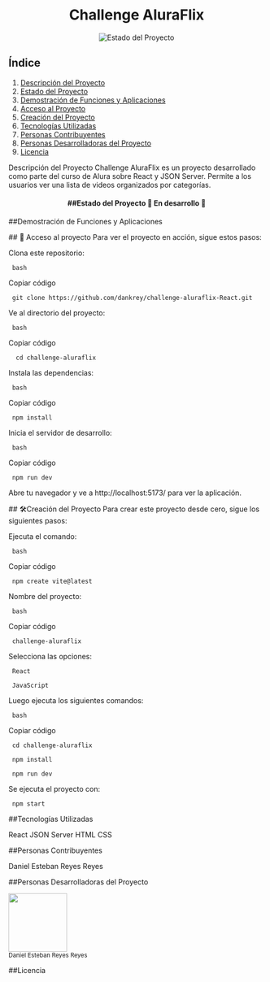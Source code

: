 <h1 align="center">Challenge AluraFlix</h1>

<p align="center">
  <img src="https://img.shields.io/badge/STATUS-EN%20DESAROLLO-green" alt="Estado del Proyecto">
  
</p>

## Índice
1. [Descripción del Proyecto](#descripción-del-proyecto)
2. [Estado del Proyecto](#estado-del-proyecto)
3. [Demostración de Funciones y Aplicaciones](#demostración-de-funciones-y-aplicaciones)
4. [Acceso al Proyecto](#acceso-al-proyecto)
5. [Creación del Proyecto](#creación-del-proyecto)
6. [Tecnologías Utilizadas](#tecnologías-utilizadas)
7. [Personas Contribuyentes](#personas-contribuyentes)
8. [Personas Desarrolladoras del Proyecto](#personas-desarrolladoras-del-proyecto)
9. [Licencia](#licencia)

Descripción del Proyecto
Challenge AluraFlix es un proyecto desarrollado como parte del curso de Alura sobre React y JSON Server. Permite a los usuarios ver una lista de videos organizados por categorías.


<h4 align="center">
##Estado del Proyecto
🚧 En desarrollo 🚧

</h4>

##Demostración de Funciones y Aplicaciones


\## 📁 Acceso al proyecto
Para ver el proyecto en acción, sigue estos pasos:

Clona este repositorio:

     bash

Copiar código

     git clone https://github.com/dankrey/challenge-aluraflix-React.git

Ve al directorio del proyecto:

     bash

Copiar código

      cd challenge-aluraflix

Instala las dependencias:

     bash

Copiar código

     npm install

Inicia el servidor de desarrollo:

     bash

Copiar código

     npm run dev

Abre tu navegador y ve a http://localhost:5173/ para ver la aplicación.

\## 🛠️Creación del Proyecto
Para crear este proyecto desde cero, sigue los siguientes pasos:

Ejecuta el comando:


     bash

Copiar código


     npm create vite@latest

Nombre del proyecto:


     bash

Copiar código

     challenge-aluraflix

Selecciona las opciones:


     React

     JavaScript

Luego ejecuta los siguientes comandos:


     bash

Copiar código

     cd challenge-aluraflix

     npm install

     npm run dev



Se ejecuta el proyecto con:

     npm start

##Tecnologías Utilizadas

React
JSON Server
HTML
CSS

##Personas Contribuyentes

Daniel Esteban Reyes Reyes

##Personas Desarrolladoras del Proyecto

<img src="https://avatars.githubusercontent.com/u/56520204?v=4" width=115><br>
<sub>Daniel Esteban Reyes Reyes</sub>


##Licencia
